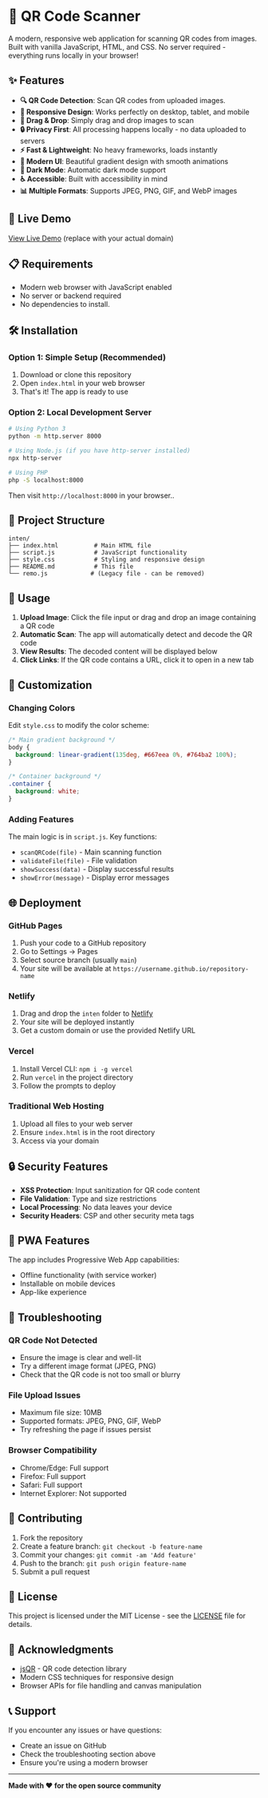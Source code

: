 # 📱 QR Code Scanner

A modern, responsive web application for scanning QR codes from images. Built with vanilla JavaScript, HTML, and CSS. No server required - everything runs locally in your browser!

## ✨ Features

- **🔍 QR Code Detection**: Scan QR codes from uploaded images.
- **📱 Responsive Design**: Works perfectly on desktop, tablet, and mobile
- **🔄 Drag & Drop**: Simply drag and drop images to scan
- **🔒 Privacy First**: All processing happens locally - no data uploaded to servers
- **⚡ Fast & Lightweight**: No heavy frameworks, loads instantly
- **🎨 Modern UI**: Beautiful gradient design with smooth animations
- **🌙 Dark Mode**: Automatic dark mode support
- **♿ Accessible**: Built with accessibility in mind
- **📊 Multiple Formats**: Supports JPEG, PNG, GIF, and WebP images

## 🚀 Live Demo

[View Live Demo](https://your-domain.com) (replace with your actual domain)

## 📋 Requirements

- Modern web browser with JavaScript enabled
- No server or backend required
- No dependencies to install.

## 🛠️ Installation

### Option 1: Simple Setup (Recommended)
1. Download or clone this repository
2. Open `index.html` in your web browser
3. That's it! The app is ready to use

### Option 2: Local Development Server
```bash
# Using Python 3
python -m http.server 8000

# Using Node.js (if you have http-server installed)
npx http-server

# Using PHP
php -S localhost:8000
```

Then visit `http://localhost:8000` in your browser..

## 📁 Project Structure

```
inten/
├── index.html          # Main HTML file
├── script.js           # JavaScript functionality
├── style.css           # Styling and responsive design
├── README.md           # This file
└── remo.js            # (Legacy file - can be removed)
```

## 🎯 Usage

1. **Upload Image**: Click the file input or drag and drop an image containing a QR code
2. **Automatic Scan**: The app will automatically detect and decode the QR code
3. **View Results**: The decoded content will be displayed below
4. **Click Links**: If the QR code contains a URL, click it to open in a new tab

## 🔧 Customization

### Changing Colors
Edit `style.css` to modify the color scheme:
```css
/* Main gradient background */
body {
  background: linear-gradient(135deg, #667eea 0%, #764ba2 100%);
}

/* Container background */
.container {
  background: white;
}
```

### Adding Features
The main logic is in `script.js`. Key functions:
- `scanQRCode(file)` - Main scanning function
- `validateFile(file)` - File validation
- `showSuccess(data)` - Display successful results
- `showError(message)` - Display error messages

## 🌐 Deployment

### GitHub Pages
1. Push your code to a GitHub repository
2. Go to Settings → Pages
3. Select source branch (usually `main`)
4. Your site will be available at `https://username.github.io/repository-name`

### Netlify
1. Drag and drop the `inten` folder to [Netlify](https://netlify.com)
2. Your site will be deployed instantly
3. Get a custom domain or use the provided Netlify URL

### Vercel
1. Install Vercel CLI: `npm i -g vercel`
2. Run `vercel` in the project directory
3. Follow the prompts to deploy

### Traditional Web Hosting
1. Upload all files to your web server
2. Ensure `index.html` is in the root directory
3. Access via your domain

## 🔒 Security Features

- **XSS Protection**: Input sanitization for QR code content
- **File Validation**: Type and size restrictions
- **Local Processing**: No data leaves your device
- **Security Headers**: CSP and other security meta tags

## 📱 PWA Features

The app includes Progressive Web App capabilities:
- Offline functionality (with service worker)
- Installable on mobile devices
- App-like experience

## 🐛 Troubleshooting

### QR Code Not Detected
- Ensure the image is clear and well-lit
- Try a different image format (JPEG, PNG)
- Check that the QR code is not too small or blurry

### File Upload Issues
- Maximum file size: 10MB
- Supported formats: JPEG, PNG, GIF, WebP
- Try refreshing the page if issues persist

### Browser Compatibility
- Chrome/Edge: Full support
- Firefox: Full support
- Safari: Full support
- Internet Explorer: Not supported

## 🤝 Contributing

1. Fork the repository
2. Create a feature branch: `git checkout -b feature-name`
3. Commit your changes: `git commit -am 'Add feature'`
4. Push to the branch: `git push origin feature-name`
5. Submit a pull request

## 📄 License

This project is licensed under the MIT License - see the [LICENSE](LICENSE) file for details.

## 🙏 Acknowledgments

- [jsQR](https://github.com/cozmo/jsQR) - QR code detection library
- Modern CSS techniques for responsive design
- Browser APIs for file handling and canvas manipulation

## 📞 Support

If you encounter any issues or have questions:
- Create an issue on GitHub
- Check the troubleshooting section above
- Ensure you're using a modern browser

---

**Made with ❤️ for the open source community**
